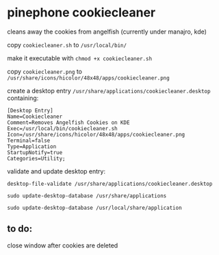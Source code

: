 # pinephone cookiecleaner


cleans away the cookies from angelfish (currently under manajro, kde)

copy ```cookiecleaner.sh``` to ```/usr/local/bin/```

make it executable with ```chmod +x cookiecleaner.sh```

copy ```cookiecleaner.png``` to ```/usr/share/icons/hicolor/48x48/apps/cookiecleaner.png```

create a desktop entry ```/usr/share/applications/cookiecleaner.desktop``` containing:

```
[Desktop Entry]
Name=Cookiecleaner
Comment=Removes Angelfish Cookies on KDE
Exec=/usr/local/bin/cookiecleaner.sh
Icon=/usr/share/icons/hicolor/48x48/apps/cookiecleaner.png
Terminal=false
Type=Application
StartupNotify=true
Categories=Utility;

```

validate and update desktop entry:

```desktop-file-validate /usr/share/applications/cookiecleaner.desktop```

```sudo update-desktop-database /usr/share/applications```

```sudo update-desktop-database /usr/local/share/application```

## to do:

close window after cookies are deleted
